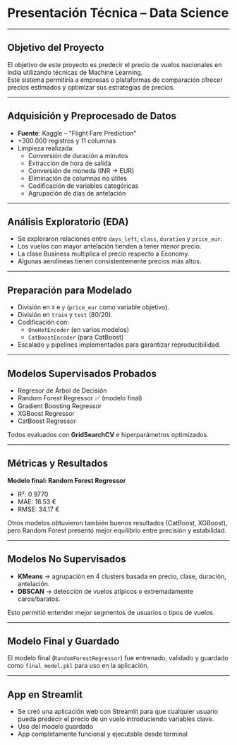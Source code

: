 #  Presentación Técnica – Data Science

---

##  Objetivo del Proyecto

El objetivo de este proyecto es predecir el precio de vuelos nacionales en India utilizando técnicas de Machine Learning.  
Este sistema permitiría a empresas o plataformas de comparación ofrecer precios estimados y optimizar sus estrategias de precios.

---

##  Adquisición y Preprocesado de Datos

- **Fuente**: Kaggle – "Flight Fare Prediction"
- +300.000 registros y 11 columnas
- Limpieza realizada:
  - Conversión de duración a minutos
  - Extracción de hora de salida
  - Conversión de moneda (INR → EUR)
  - Eliminación de columnas no útiles
  - Codificación de variables categóricas
  - Agrupación de días de antelación

---

## Análisis Exploratorio (EDA)

- Se exploraron relaciones entre `days_left`, `class`, `duration` y `price_eur`.
- Los vuelos con mayor antelación tienden a tener menor precio.
- La clase Business multiplica el precio respecto a Economy.
- Algunas aerolíneas tienen consistentemente precios más altos.

---

##  Preparación para Modelado

- División en `X` e `y` (`price_eur` como variable objetivo).
- División en `train` y `test` (80/20).
- Codificación con:
  - `OneHotEncoder` (en varios modelos)
  - `CatBoostEncoder` (para CatBoost)
- Escalado y pipelines implementados para garantizar reproducibilidad.

---

##  Modelos Supervisados Probados

- Regresor de Árbol de Decisión
- Random Forest Regressor ✅ (modelo final)
- Gradient Boosting Regressor
- XGBoost Regressor
- CatBoost Regressor

 Todos evaluados con **GridSearchCV** e hiperparámetros optimizados.

---

##  Métricas y Resultados

**Modelo final: Random Forest Regressor**
- R²: 0.9770
- MAE: 16.53 €
- RMSE: 34.17 €

Otros modelos obtuvieron también buenos resultados (CatBoost, XGBoost), pero Random Forest presentó mejor equilibrio entre precisión y estabilidad.

---

##  Modelos No Supervisados

- **KMeans** → agrupación en 4 clusters basada en precio, clase, duración, antelación.
- **DBSCAN** → detección de vuelos atípicos o extremadamente caros/baratos.

Esto permitió entender mejor segmentos de usuarios o tipos de vuelos.

---

##  Modelo Final y Guardado

El modelo final (`RandomForestRegressor`) fue entrenado, validado y guardado como `final_model.pkl` para uso en la aplicación.

---

##  App en Streamlit

- Se creó una aplicación web con Streamlit para que cualquier usuario pueda predecir el precio de un vuelo introduciendo variables clave.
- Uso del modelo guardado
- App completamente funcional y ejecutable desde terminal
